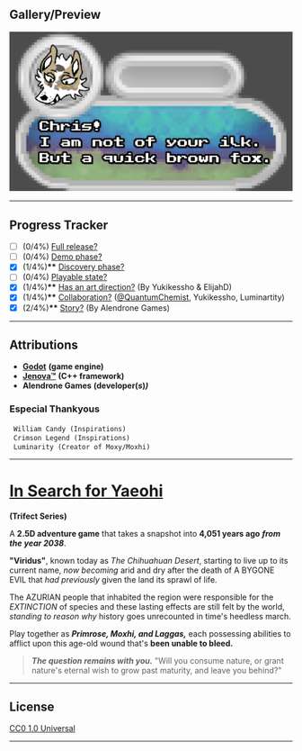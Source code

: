 
## Gallery/Preview

![Screenshot](Gallery_Dialog_Primrose.png)

---

## Progress Tracker

- [ ] (0/4%) <ins>Full release?</ins>
- [ ] (0/4%) <ins>Demo phase?</ins>
- [x] (1/4%)**\*\*** <ins>Discovery phase?</ins>
- [ ] (0/4%) <ins>Playable state?</ins>
- [x] (1/4%)**\*\*** <ins>Has an art direction?</ins> (By Yukikessho & ElijahD)
- [x] (1/4%)**\*\*** <ins>Collaboration?</ins> ([@QuantumChemist](https://github.com/QuantumChemist),
                                     Yukikessho,
                                     Luminartity)
- [x] (2/4%)**\*\*** <ins>Story?</ins> (By Alendrone Games)

---

## Attributions

- [**Godot**](https://github.com/godotengine) **(game engine)**
- [**Jenova™**](https://github.com/Jenova-Framework) **(C++ framework)**
- **Alendrone Games** __(developer(__***s***__)*)*__
### Especial Thankyous 
     William Candy (Inspirations)
     Crimson Legend (Inspirations)
     Luminarity (Creator of Moxy/Moxhi)

---



# [In Search for Yaeohi](https://game.trifect.show)
**(Trifect Series)**

A __2.5D adventure game__ that takes a snapshot into **4,051 years ago** ***from the*** ***year 2038***.

__"Viridus"__, known today as *The
Chihuahuan Desert*,  starting to live up to its current name, *now becoming* arid and dry after the death of A BYGONE EVIL that *had previously* given the land its sprawl of life.

The AZURIAN people that inhabited the region were responsible for the _EXTINCTION_ of species and these lasting effects are still felt by the world, *standing to reason why* history goes unrecounted in time's heedless march.

Play together as ***Primrose, Moxhi, and Laggas,*** each possessing abilities to afflict upon this age-old wound that's __been unable to bleed.__

> ***The question remains with you.***
> "Will you consume nature, or grant nature's eternal wish to grow past maturity, and leave you behind?"

---

## License

[CC0 1.0 Universal](https://creativecommons.org/publicdomain/zero/1.0/deed.en/)

---
